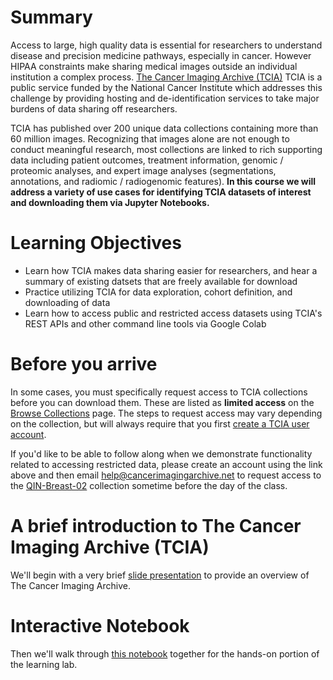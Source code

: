 # Summary
Access to large, high quality data is essential for researchers to understand disease and precision medicine pathways, especially in cancer. However HIPAA constraints make sharing medical images outside an individual institution a complex process. [The Cancer Imaging Archive (TCIA)](https://www.cancerimagingarchive.net/) TCIA is a public service funded by the National Cancer Institute which addresses this challenge by providing hosting and de-identification services to take major burdens of data sharing off researchers.

TCIA has published over 200 unique data collections containing more than 60 million images. Recognizing that images alone are not enough to conduct meaningful research, most collections are linked to rich supporting data including patient outcomes, treatment information, genomic / proteomic analyses, and expert image analyses (segmentations, annotations, and radiomic / radiogenomic features). **In this course we will address a variety of use cases for identifying TCIA datasets of interest and downloading them via Jupyter Notebooks.**

# Learning Objectives

* Learn how TCIA makes data sharing easier for researchers, and hear a summary of existing datsets that are freely available for download
* Practice utilizing TCIA for data exploration, cohort definition, and downloading of data
* Learn how to access public and restricted access datasets using TCIA's REST APIs and other command line tools via Google Colab
  
# Before you arrive
In some cases, you must specifically request access to TCIA collections before you can download them. 
These are listed as **limited access** on the [Browse Collections](https://www.cancerimagingarchive.net/collections/) page. 
The steps to request access may vary depending on the collection, but will always require that you first 
[create a TCIA user account](https://wiki.cancerimagingarchive.net/x/xgHDAg). 

If you'd like to be able to follow along when we demonstrate functionality related to accessing restricted data, 
please create an account using the link above and then email help@cancerimagingarchive.net to request access to the
[QIN-Breast-02](https://doi.org/10.7937/TCIA.2019.4cfm06rr) collection sometime before the day of the class. 

# A brief introduction to The Cancer Imaging Archive (TCIA)
We'll begin with a very brief [slide presentation](https://github.com/RSNA/AI-Deep-Learning-Lab-2023/raw/main/sessions/tcia/RSNA_DLL_intro_2023-11-15.pptx) to provide an overview of The Cancer Imaging Archive.

# Interactive Notebook
Then we'll walk through [this notebook]([https://github.com/RSNA/AI-Deep-Learning-Lab-2023/raw/main/sessions/tcia/TCIA_RSNA_Deep_Learning_Lab_2023.ipynb](https://github.com/RSNA/AI-Deep-Learning-Lab-2023/blob/main/sessions/tcia/TCIA_RSNA_Deep_Learning_Lab_2023.ipynb)https://github.com/RSNA/AI-Deep-Learning-Lab-2023/blob/main/sessions/tcia/TCIA_RSNA_Deep_Learning_Lab_2023.ipynb) together for the hands-on portion of the learning lab.
